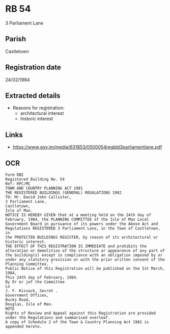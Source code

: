 # RB 54

3 Parliament Lane

## Parish
Castletown

## Registration date
24/02/1984

## Extracted details
* Reasons for registration:
  - architectural interest
  - historic interest


## Links
- https://www.gov.im/media/631853/0500054regbld3parliamentlane.pdf

## OCR
```
Form RBI
Registered Building No. 54
Ref: RPC/MC
TOWN AND COUNTRY PLANNING ACT 1981
THE REGISTERED BUILDINGS (GENERAL) REGULATIONS 1982
TO: Mr. David John Callister,
3 Parliament Lane,
Castletown,
Isle of Man.
NOTICE IS HEREBY GIVEN that at a meeting held on the 24th day of
February, 1984, the PLANNING COMMITTEE of the Isle of Man Local
Government Board in pursuance of its powers under the Above Act and
Regulations REGISTERED 3 Parliament Lane, in the Town of Castletown, in
the PROTECTED BUILDINGS REGISTER, by reason of its architectural or
historic interest.
THE EFFECT OF THIS REGISTRATION IS IMMEDIATE and prohibits the
alteration or demolition of the structure or appearance of any part of
the building(s) except in compliance with an obligation imposed by or
under any statutory provision or with the prior written consent of the
Planning Committee. ‘
Public Notice of this Registration will be published on the Ist March,
1984,
This 24th day of February, 1984.
By Or er jof the Committee
Lo
J. F. Kissack, Secret .
Government Offices,
Bucks Road,
Douglas, Isle of Man.
NOTE
Rights of Review and Appeal against this Registration are provided
under the Regulations and summarised overleaf.
A copy of Schedule 2 of the Town & Country Planning Act 1981 is
appended hereto.
```
